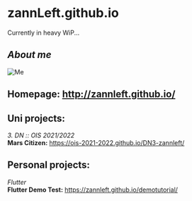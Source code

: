 # zannLeft.github.io

Currently in heavy WiP...<br>

## *About me*<br>
![Me](https://yt3.googleusercontent.com/ytc/AOPolaTxXYVW5yoJKeGjNpBqhtTRu79IefF62lNXbcx2zg=s176-c-k-c0x00ffffff-no-rj)<br>
## **Homepage:** http://zannleft.github.io/<br>

## **Uni projects:**
*3. DN :: OIS 2021/2022*<br>
**Mars Citizen:** https://ois-2021-2022.github.io/DN3-zannleft/<br>

## **Personal projects:**
*Flutter*<br>
**Flutter Demo Test:** https://zannleft.github.io/demotutorial/<br>
